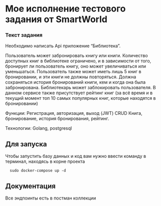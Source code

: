 # Мое исполнение тестового задания от SmartWorld
### Текст задания
Необходимо написать Api приложение “Библиотека”.

Пользователь может забронировать книгу или книги. Количество доступных книг в библиотеке ограничено, и в зависимости от того, бронирует ли пользователь книгу, оно может увеличиваться или уменьшаться. Пользователь также может иметь лишь 5 книг в бронировании, и эти книги не должны повторяться. Должна сохраняться история бронирований книги, кем и когда она была забронирована. Библиотекарь может заблокировать пользователя.
В данном сервисе также присутствует рейтинг книг (за всё время и в текущий момент топ 10 самых популярных книг, которые находятся в бронировании) 

Функции: 
Регистрация, авторизация, выход (JWT)
CRUD Книга, бронирование, история бронирования, рейтинг.

Технологии:
Golang, postgresql

## Для запуска
Чтобы запустить базу данных и код вам нужно ввести команду в терминал, находясь в корне проекта

```  sudo docker-compose up -d```
## Документация

Все эндпоинты есть в постман коллекции

